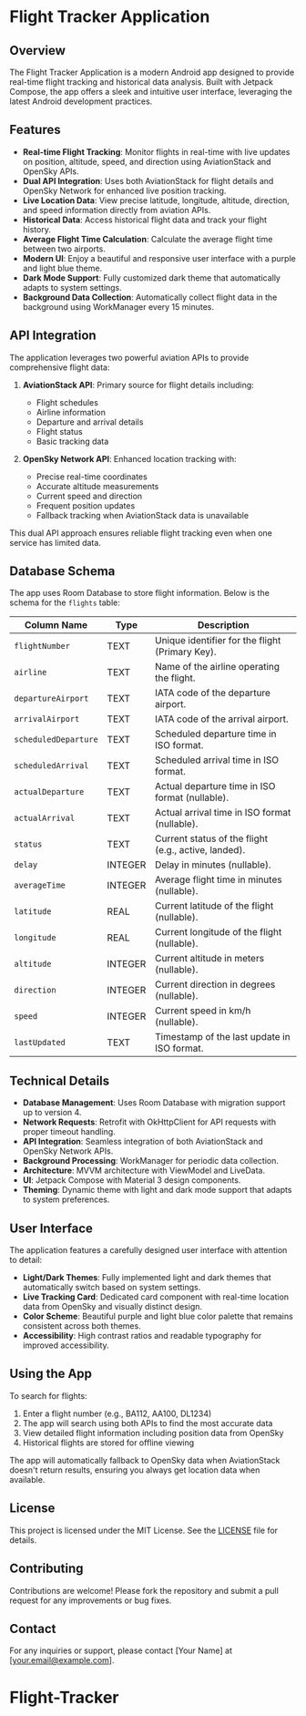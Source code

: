 # Flight Tracker Application

## Overview

The Flight Tracker Application is a modern Android app designed to provide real-time flight tracking and historical data analysis. Built with Jetpack Compose, the app offers a sleek and intuitive user interface, leveraging the latest Android development practices.

## Features

- **Real-time Flight Tracking**: Monitor flights in real-time with live updates on position, altitude, speed, and direction using AviationStack and OpenSky APIs.
- **Dual API Integration**: Uses both AviationStack for flight details and OpenSky Network for enhanced live position tracking.
- **Live Location Data**: View precise latitude, longitude, altitude, direction, and speed information directly from aviation APIs.
- **Historical Data**: Access historical flight data and track your flight history.
- **Average Flight Time Calculation**: Calculate the average flight time between two airports.
- **Modern UI**: Enjoy a beautiful and responsive user interface with a purple and light blue theme.
- **Dark Mode Support**: Fully customized dark theme that automatically adapts to system settings.
- **Background Data Collection**: Automatically collect flight data in the background using WorkManager every 15 minutes.

## API Integration

The application leverages two powerful aviation APIs to provide comprehensive flight data:

1. **AviationStack API**: Primary source for flight details including:

   - Flight schedules
   - Airline information
   - Departure and arrival details
   - Flight status
   - Basic tracking data

2. **OpenSky Network API**: Enhanced location tracking with:
   - Precise real-time coordinates
   - Accurate altitude measurements
   - Current speed and direction
   - Frequent position updates
   - Fallback tracking when AviationStack data is unavailable

This dual API approach ensures reliable flight tracking even when one service has limited data.

## Database Schema

The app uses Room Database to store flight information. Below is the schema for the `flights` table:

| Column Name          | Type    | Description                                          |
| -------------------- | ------- | ---------------------------------------------------- |
| `flightNumber`       | TEXT    | Unique identifier for the flight (Primary Key).      |
| `airline`            | TEXT    | Name of the airline operating the flight.            |
| `departureAirport`   | TEXT    | IATA code of the departure airport.                  |
| `arrivalAirport`     | TEXT    | IATA code of the arrival airport.                    |
| `scheduledDeparture` | TEXT    | Scheduled departure time in ISO format.              |
| `scheduledArrival`   | TEXT    | Scheduled arrival time in ISO format.                |
| `actualDeparture`    | TEXT    | Actual departure time in ISO format (nullable).      |
| `actualArrival`      | TEXT    | Actual arrival time in ISO format (nullable).        |
| `status`             | TEXT    | Current status of the flight (e.g., active, landed). |
| `delay`              | INTEGER | Delay in minutes (nullable).                         |
| `averageTime`        | INTEGER | Average flight time in minutes (nullable).           |
| `latitude`           | REAL    | Current latitude of the flight (nullable).           |
| `longitude`          | REAL    | Current longitude of the flight (nullable).          |
| `altitude`           | INTEGER | Current altitude in meters (nullable).               |
| `direction`          | INTEGER | Current direction in degrees (nullable).             |
| `speed`              | INTEGER | Current speed in km/h (nullable).                    |
| `lastUpdated`        | TEXT    | Timestamp of the last update in ISO format.          |

## Technical Details

- **Database Management**: Uses Room Database with migration support up to version 4.
- **Network Requests**: Retrofit with OkHttpClient for API requests with proper timeout handling.
- **API Integration**: Seamless integration of both AviationStack and OpenSky Network APIs.
- **Background Processing**: WorkManager for periodic data collection.
- **Architecture**: MVVM architecture with ViewModel and LiveData.
- **UI**: Jetpack Compose with Material 3 design components.
- **Theming**: Dynamic theme with light and dark mode support that adapts to system preferences.

## User Interface

The application features a carefully designed user interface with attention to detail:

- **Light/Dark Themes**: Fully implemented light and dark themes that automatically switch based on system settings.
- **Live Tracking Card**: Dedicated card component with real-time location data from OpenSky and visually distinct design.
- **Color Scheme**: Beautiful purple and light blue color palette that remains consistent across both themes.
- **Accessibility**: High contrast ratios and readable typography for improved accessibility.

## Using the App

To search for flights:

1. Enter a flight number (e.g., BA112, AA100, DL1234)
2. The app will search using both APIs to find the most accurate data
3. View detailed flight information including position data from OpenSky
4. Historical flights are stored for offline viewing

The app will automatically fallback to OpenSky data when AviationStack doesn't return results, ensuring you always get location data when available.

## License

This project is licensed under the MIT License. See the [LICENSE](LICENSE) file for details.

## Contributing

Contributions are welcome! Please fork the repository and submit a pull request for any improvements or bug fixes.

## Contact

For any inquiries or support, please contact [Your Name] at [your.email@example.com].
# Flight-Tracker
